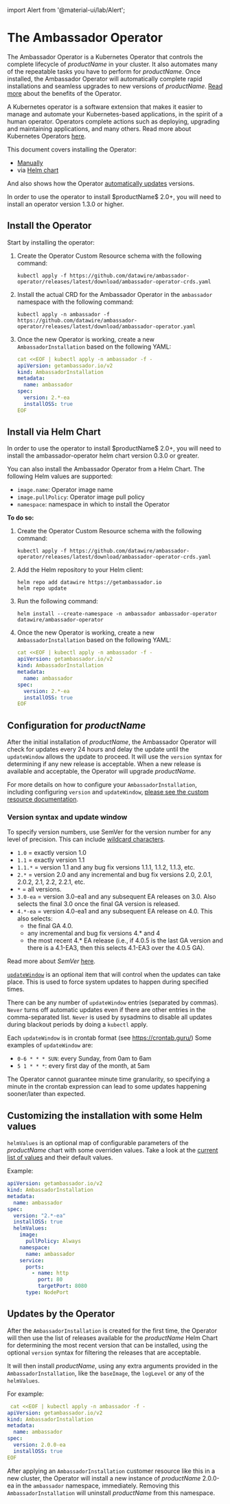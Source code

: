 import Alert from '@material-ui/lab/Alert';

# The Ambassador Operator

The Ambassador Operator is a Kubernetes Operator that controls the
complete lifecycle of $productName$ in your cluster. It also
automates many of the repeatable tasks you have to perform for $productName$. Once installed, the Ambassador Operator will automatically complete rapid
installations and seamless upgrades to new versions of $productName$.  [Read
more](https://github.com/datawire/ambassador-operator/blob/master/README.md)
about the benefits of the Operator.

A Kubernetes operator is a software extension that makes it easier to manage and automate your
Kubernetes-based applications, in the spirit of a human operator. Operators complete actions such
as deploying, upgrading and maintaining applications, and many others. Read more about Kubernetes
Operators [here](https://kubernetes.io/docs/concepts/extend-kubernetes/operator/).

This document covers installing the Operator:

* [Manually](#install-the-operator)
* via [Helm chart](#install-via-helm-chart)

And also shows how the Operator [automatically
updates](#updates-by-the-operator) versions.

<Alert severity="info">
In order to use the operator to install $productName$ 2.0+,
you will need to install an operator version 1.3.0 or higher.
</Alert>

## Install the Operator

Start by installing the operator:

1. Create the Operator Custom Resource schema with the following command:
    ```
    kubectl apply -f https://github.com/datawire/ambassador-operator/releases/latest/download/ambassador-operator-crds.yaml
    ```
2. Install the actual CRD for the Ambassador Operator in the `ambassador` namespace with the following command:
    ```
    kubectl apply -n ambassador -f https://github.com/datawire/ambassador-operator/releases/latest/download/ambassador-operator.yaml
    ```

3. Once the new Operator is working, create a new `AmbassadorInstallation` based on the following YAML:

    ```yaml
    cat <<EOF | kubectl apply -n ambassador -f -
    apiVersion: getambassador.io/v2
    kind: AmbassadorInstallation
    metadata:
      name: ambassador
    spec:
      version: 2.*-ea
      installOSS: true
    EOF
    ```

## Install via Helm Chart

<Alert severity="info">
In order to use the operator to install $productName$ 2.0+,
you will need to install the ambassador-operator helm chart
version 0.3.0 or greater.
</Alert>

You can also install the Ambassador Operator from a Helm Chart. The following Helm values are supported:

* `image.name`: Operator image name
* `image.pullPolicy`: Operator image pull policy
* `namespace`: namespace in which to install the Operator

**To do so:**

1. Create the Operator Custom Resource schema with the following command:
    ```
    kubectl apply -f https://github.com/datawire/ambassador-operator/releases/latest/download/ambassador-operator-crds.yaml
    ```

2. Add the Helm repository to your Helm client:
    ```
    helm repo add datawire https://getambassador.io
    helm repo update
    ```
3. Run the following command:
    ```
    helm install --create-namespace -n ambassador ambassador-operator datawire/ambassador-operator
    ```
4. Once the new Operator is working, create a new `AmbassadorInstallation` based on the following YAML:

    ```yaml
    cat <<EOF | kubectl apply -n ambassador -f -
    apiVersion: getambassador.io/v2
    kind: AmbassadorInstallation
    metadata:
      name: ambassador
    spec:
      version: 2.*-ea
      installOSS: true
    EOF
    ```

## Configuration for $productName$

After the initial installation of $productName$, the Ambassador Operator will check for updates every 24 hours and
delay the update until the `updateWindow`  allows the update to proceed. It will use the `version` syntax for
determining if any new release is acceptable. When a new release is available and acceptable, the Operator
will upgrade $productName$.

For more details on how to configure your `AmbassadorInstallation`, including configuring `version` and `updateWindow`,
[please see the custom resource documentation](https://github.com/datawire/ambassador-operator/blob/master/docs/api/index.md).

### Version syntax and update window

To specify version numbers, use SemVer for the version number for any level of
precision. This can include [wildcard characters](https://github.com/Masterminds/semver#wildcards-in-comparisons).

  * `1.0` = exactly version 1.0
  * `1.1` = exactly version 1.1
  * `1.1.*` = version 1.1 and any bug fix versions 1.1.1, 1.1.2, 1.1.3, etc.
  * `2.*` = version 2.0 and any incremental and bug fix versions 2.0, 2.0.1, 2.0.2, 2.1, 2.2, 2.2.1, etc.
  * `*` = all versions.
  * `3.0-ea` = version 3.0-ea1 and any subsequent EA releases on 3.0. Also selects the final 3.0 once the
    final GA version is released.
  * `4.*-ea` = version 4.0-ea1 and any subsequent EA release on 4.0. This also selects:
      * the final GA 4.0.
      * any incremental and bug fix versions 4.* and 4
      * the most recent 4.* EA release (i.e., if 4.0.5 is the last GA version and
        there is a 4.1-EA3, then this selects 4.1-EA3 over the 4.0.5 GA).

Read more about _SemVer_ [here](https://github.com/Masterminds/semver#basic-comparisons).

[`updateWindow`](https://github.com/datawire/ambassador-operator/blob/master/docs/api/index.md#ambassadorinstallationspec)
is an optional item that will control when the updates can take
place. This is used to force system updates to happen during specified times.

There can be any number of `updateWindow` entries (separated by commas).
`Never` turns off automatic updates even if there are other entries in the
comma-separated list. `Never` is used by sysadmins to disable all updates during
blackout periods by doing a `kubectl` apply.

Each `updateWindow` is in crontab format (see https://crontab.guru/) Some
examples of `updateWindow` are:

* `0-6 * * * SUN`: every Sunday, from 0am to 6am
* `5 1 * * *`: every first day of the month, at 5am

The Operator cannot guarantee minute time granularity, so specifying a minute in the crontab
expression can lead to some updates happening sooner/later than expected.

## Customizing the installation with some Helm values

`helmValues` is an optional map of configurable parameters of the $productName$ chart
with some overriden values. Take a look at the [current list of values](https://github.com/emissary-ingress/emissary/tree/master/charts/emissary-ingress#configuration)
and their default values.

Example:

```yaml
apiVersion: getambassador.io/v2
kind: AmbassadorInstallation
metadata:
  name: ambassador
spec:
  version: "2.*-ea"
  installOSS: true
  helmValues:
    image:
      pullPolicy: Always
    namespace:
      name: ambassador
    service:
      ports:
        - name: http
          port: 80
          targetPort: 8080
      type: NodePort
```


## Updates by the Operator

After the `AmbassadorInstallation` is created for the first time, the Operator
will then use the list of releases available for the $productName$ Helm Chart for
determining the most recent version that can be installed, using the optional
`version` syntax for filtering the releases that are acceptable.

It will then install $productName$, using any extra arguments provided in the `AmbassadorInstallation`,
like the `baseImage`, the `logLevel` or any of the `helmValues`.

For example:

```yaml
 cat <<EOF | kubectl apply -n ambassador -f -
apiVersion: getambassador.io/v2
kind: AmbassadorInstallation
metadata:
  name: ambassador
spec:
  version: 2.0.0-ea
  installOSS: true
EOF
```

After applying an `AmbassadorInstallation` customer resource like this in a new cluster, the Operator will install a new instance of $productName$ 2.0.0-ea in the `ambassador` namespace, immediately. Removing this `AmbassadorInstallation` will uninstall $productName$ from this namespace.
